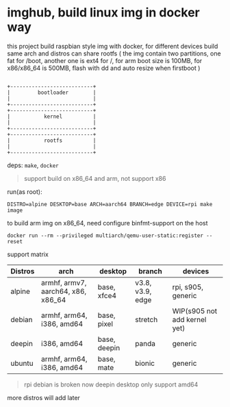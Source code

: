 imghub, build linux img in docker way
===

this project build raspbian style img with docker, for different devices build same arch and distros can share rootfs
( the img contain two partitions, one fat for /boot, another one is ext4 for /, for arm boot size is 100MB, for x86/x86_64 is 500MB, flash with dd and auto resize when firstboot )


```

+---------------------------+
|         bootloader        |
|                           |
+---------------------------+
+---------------------------+
|           kernel          |
|                           |
+---------------------------+
+---------------------------+
|           rootfs          |
|                           |
+---------------------------+
```

deps: `make`, `docker`

> support build on x86_64 and arm, not support x86

run(as root):

```
DISTRO=alpine DESKTOP=base ARCH=aarch64 BRANCH=edge DEVICE=rpi make image
```

to build arm img on x86_64, need configure binfmt-support on the host

```
docker run --rm --privileged multiarch/qemu-user-static:register --reset
```

support matrix

|Distros|arch                               |desktop     |branch           |devices                     |
|-------|-----------------------------------|------------|-----------------|----------------------------|
|alpine |armhf, armv7, aarch64, x86, x86_64 |base, xfce4 |v3.8, v3.9, edge |rpi, s905, generic          |
|debian |armhf, arm64, i386, amd64          |base, pixel |stretch          |WIP(s905 not add kernel yet)|
|deepin |i386, amd64                        |base, deepin|panda            |generic                     |
|ubuntu |armhf, arm64, i386, amd64          |base, mate  |bionic           |generic                     |

> rpi debian is broken now
> deepin desktop only support amd64 

more distros will add later

